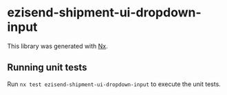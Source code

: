 # ezisend-shipment-ui-dropdown-input

This library was generated with [Nx](https://nx.dev).

## Running unit tests

Run `nx test ezisend-shipment-ui-dropdown-input` to execute the unit tests.
